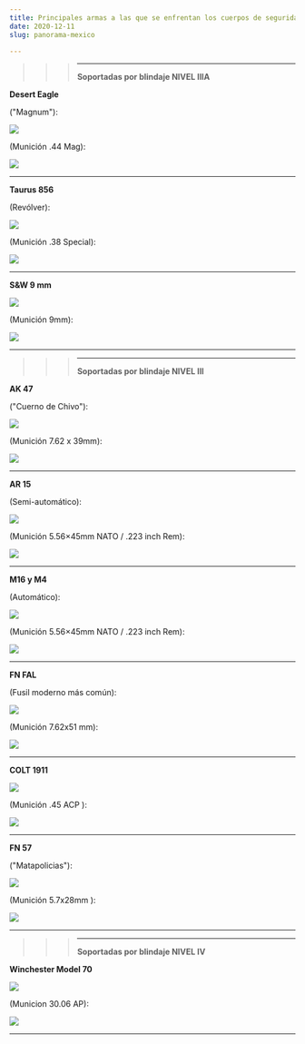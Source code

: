 ```yaml
---
title: Principales armas a las que se enfrentan los cuerpos de seguridad en México.
date: 2020-12-11
slug: panorama-mexico

---
```


> > > ***
> > >
> > > **Soportadas por blindaje NIVEL IIIA**

**Desert Eagle**

("Magnum"):

![](/placeholder.png)

(Munición .44 Mag):

![](/placeholder.png)

***

**Taurus 856**

(Revólver):

![](/placeholder.png)

(Munición .38 Special):

![](/placeholder.png)

***

**S&W 9 mm**

![](/placeholder.png)

(Munición 9mm):

![](/placeholder.png)

***

> > > ***
> > >
> > > **Soportadas por blindaje NIVEL III**

**AK 47**

("Cuerno de Chivo"):

![](/placeholder.png)

(Munición 7.62 x 39mm):

![](/placeholder.png)

***

**AR 15**

(Semi-automático):

![](/placeholder.png)

(Munición 5.56×45mm NATO / .223 inch Rem):

![](/placeholder.png)

***

**M16 y M4**

(Automático):

![](/placeholder.png)

(Munición 5.56×45mm NATO / .223 inch Rem):

![](/placeholder.png)

***

**FN FAL**

(Fusil moderno más común):

![](/placeholder.png)

(Munición 7.62x51 mm):

![](/placeholder.png)

***

**COLT 1911**

![](/placeholder.png)

(Munición .45 ACP ):

![](/placeholder.png)

***

**FN 57**

("Matapolicias"):

![](/placeholder.png)

(Munición 5.7x28mm ):

![](/placeholder.png)

***

> > > ***
> > >
> > > **Soportadas por blindaje NIVEL IV**

**Winchester Model 70**

![](/placeholder.png)

(Municion 30.06 AP):

![](/placeholder.png)

***